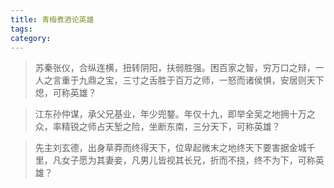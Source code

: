 ```yaml
---
title: 青梅煮酒论英雄
tags: 
category: 
---
```


> 苏秦张仪，合纵连横，扭转阴阳，扶弱胜强。困百家之智，穷万口之辩，一人之言重于九鼎之宝，三寸之舌胜于百万之师，一怒而诸侯惧，安居则天下熄，可称英雄？

> 江东孙仲谋，承父兄基业，年少兜鍪。年仅十九，即举全吴之地拥十万之众，率精锐之师占天堑之险，坐断东南，三分天下，可称英雄？

> 先主刘玄德，出身草莽而终得天下，位卑起微末之地终天下要害据金城千里，凡女子愿为其妻妾，凡男儿皆视其长兄，折而不挠，终不为下，可称英雄？
